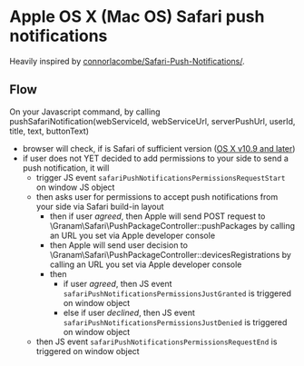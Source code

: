 # Apple OS X (Mac OS) Safari push notifications

Heavily inspired by [connorlacombe/Safari-Push-Notifications/](https://github.com/connorlacombe/Safari-Push-Notifications/).

## Flow

On your Javascript command, by calling pushSafariNotification(webServiceId, webServiceUrl, serverPushUrl, userId, title, text, buttonText)
- browser will check, if is Safari of sufficient version ([OS X v10.9 and later](https://developer.apple.com/library/content/documentation/NetworkingInternet/Conceptual/NotificationProgrammingGuideForWebsites/PushNotifications/PushNotifications.html))
- if user does not YET decided to add permissions to your side to send a push notification, it will
    - trigger JS event `safariPushNotificationsPermissionsRequestStart` on window JS object
    - then asks user for permissions to accept push notifications from your side via Safari build-in layout
        - then if user *agreed*, then Apple will send POST request to \Granam\Safari\PushPackageController::pushPackages by calling an URL you set via Apple developer console
        - then Apple will send user decision to \Granam\Safari\PushPackageController::devicesRegistrations by calling an URL you set via Apple developer console
        - then
            - if user *agreed*, then JS event `safariPushNotificationsPermissionsJustGranted` is triggered on window object
            - else if user *declined*, then JS event `safariPushNotificationsPermissionsJustDenied` is triggered on window object
    - then JS event `safariPushNotificationsPermissionsRequestEnd` is triggered on window object